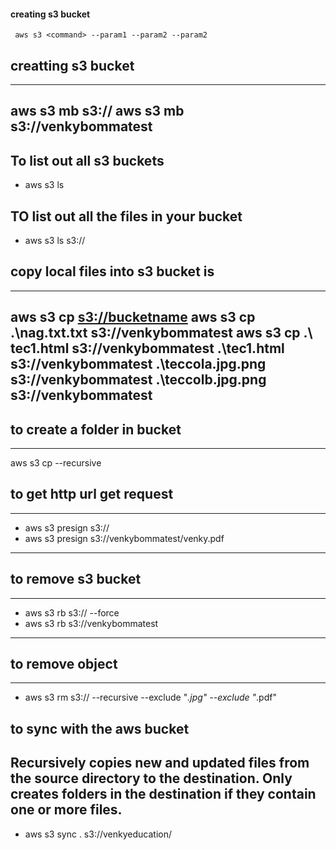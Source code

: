 #### creating s3 bucket 
     aws s3 <command> --param1 --param2 --param2
## creatting s3 bucket
---
 aws s3 mb s3://<bucketname>
  aws s3 mb s3://venkybommatest
---
## To list out all s3 buckets
* aws s3 ls

## TO list out all the files in your bucket
* aws s3 ls s3://<bucketname>

## copy local files into s3 bucket is
---
aws s3 cp <localpath> <s3://bucketname>
aws s3 cp .\nag.txt.txt s3://venkybommatest
aws s3 cp .\ tec1.html s3://venkybommatest .\tec1.html s3://venkybommatest .\teccola.jpg.png s3://venkybommatest .\teccolb.jpg.png s3://venkybommatest
---
## to create a folder in bucket
---
aws s3 cp --recursive <path> <bucketname>

## to get http url get request
---
 * aws s3 presign s3://<bucketname>
 * aws s3 presign s3://venkybommatest/venky.pdf
---
## to remove s3 bucket
---
* aws s3 rb s3://<bucketname> --force
* aws s3 rb s3://venkybommatest
---
## to remove object
---
* aws s3 rm s3://<bucketname><filename> --recursive --exclude "*.jpg" --exclude "*.pdf"

## to sync with the aws bucket
Recursively copies new and updated files from the source directory to the destination. Only creates folders in the destination if they contain one or more files.
---
* aws s3 sync . s3://venkyeducation/
